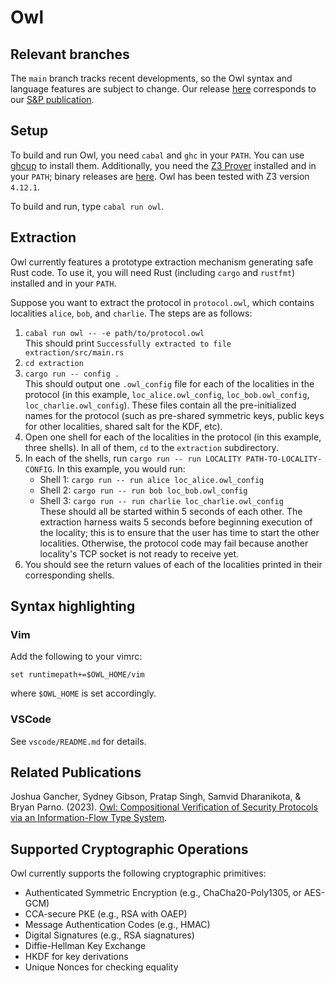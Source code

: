 # Owl

## Relevant branches

The `main` branch tracks recent developments, so the Owl syntax and language features are subject to change. Our release [here](https://github.com/secure-foundations/owl/releases/tag/ieee-sp-2023) corresponds to our [S&P publication](https://www.computer.org/csdl/proceedings-article/sp/2023/933600b130/1NrbYvgcB4Q).

## Setup

To build and run Owl, you need `cabal` and `ghc` in your `PATH`. You can use [ghcup](https://www.haskell.org/ghcup/) to install them. 
Additionally, you need the [Z3 Prover](https://github.com/Z3Prover/z3) installed
and in your `PATH`; binary releases are [here](https://github.com/Z3Prover/z3/releases). Owl has been tested with Z3 version `4.12.1`.

To build and run, type `cabal run owl`. 



## Extraction

Owl currently features a prototype extraction mechanism generating safe Rust code. To use it, you will need Rust (including `cargo` and `rustfmt`) installed and in your `PATH`. 

Suppose you want to extract the protocol in `protocol.owl`, which contains localities `alice`, `bob`, and `charlie`. The steps are as follows:

1. `cabal run owl -- -e path/to/protocol.owl`  
    This should print `Successfully extracted to file extraction/src/main.rs`
2. `cd extraction`
3. `cargo run -- config .`  
    This should output one `.owl_config` file for each of the localities in the protocol (in this example, `loc_alice.owl_config`, `loc_bob.owl_config`, `loc_charlie.owl_config`). These files contain all the pre-initialized names for the protocol (such as pre-shared symmetric keys, public keys for other localities, shared salt for the KDF, etc).
4.  Open one shell for each of the localities in the protocol (in this example, three shells). In all of them, `cd` to the `extraction` subdirectory.
5.  In each of the shells, run `cargo run -- run LOCALITY PATH-TO-LOCALITY-CONFIG`. In this example, you would run:  
    - Shell 1: `cargo run -- run alice loc_alice.owl_config`  
    - Shell 2: `cargo run -- run bob loc_bob.owl_config`  
    - Shell 3: `cargo run -- run charlie loc_charlie.owl_config`  
    These should all be started within 5 seconds of each other. The extraction harness waits 5 seconds before beginning execution of the locality; this is to ensure that the user has time to start the other localities. Otherwise, the protocol code may fail because another locality's TCP socket is not ready to receive yet.
6.  You should see the return values of each of the localities printed in their corresponding shells.

## Syntax highlighting

### Vim

Add the following to your vimrc:

    set runtimepath+=$OWL_HOME/vim

where `$OWL_HOME` is set accordingly.

### VSCode

See `vscode/README.md` for details.

## Related Publications

Joshua Gancher, Sydney Gibson, Pratap Singh, Samvid Dharanikota, & Bryan Parno. (2023). [Owl: Compositional Verification of Security Protocols via an Information-Flow Type System](https://eprint.iacr.org/2023/473.pdf). 

## Supported Cryptographic Operations

Owl currently supports the following cryptographic primitives:
* Authenticated Symmetric Encryption (e.g., ChaCha20-Poly1305, or AES-GCM)
* CCA-secure PKE (e.g., RSA with OAEP)
* Message Authentication Codes (e.g., HMAC)
* Digital Signatures (e.g., RSA siagnatures)
* Diffie-Hellman Key Exchange
* HKDF for key derivations
* Unique Nonces for checking equality

